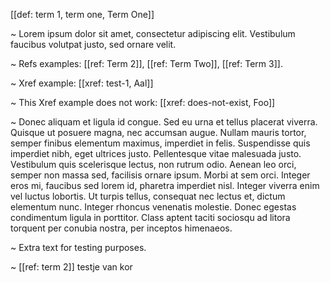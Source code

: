[[def: term 1, term one, Term One]]

~ Lorem ipsum dolor sit amet, consectetur adipiscing elit. Vestibulum faucibus volutpat justo, sed ornare velit.

~ Refs examples: [[ref: Term 2]], [[ref: Term Two]], [[ref: Term 3]].

~ Xref example: [[xref: test-1, Aal]]

~ This Xref example does not work: [[xref: does-not-exist, Foo]]

~ Donec aliquam et ligula id congue. Sed eu urna et tellus placerat viverra. Quisque ut posuere magna, nec accumsan augue. Nullam mauris tortor, semper finibus elementum maximus, imperdiet in felis. Suspendisse quis imperdiet nibh, eget ultrices justo. Pellentesque vitae malesuada justo. Vestibulum quis scelerisque lectus, non rutrum odio. Aenean leo orci, semper non massa sed, facilisis ornare ipsum. Morbi at sem orci. Integer eros mi, faucibus sed lorem id, pharetra imperdiet nisl. Integer viverra enim vel luctus lobortis. Ut turpis tellus, consequat nec lectus et, dictum elementum nunc. Integer rhoncus venenatis molestie. Donec egestas condimentum ligula in porttitor. Class aptent taciti sociosqu ad litora torquent per conubia nostra, per inceptos himenaeos.

~ Extra text for testing purposes.

~ [[ref: term 2]] testje van kor
